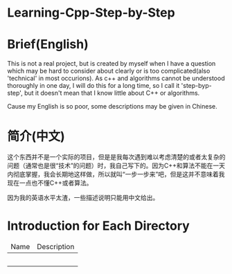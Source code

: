 # Learning-Cpp-Step-by-Step

# Brief(English)

This is not a real project, but is created by myself when I have a question which may be hard to consider about clearly or is too complicated(also 'technical' in most occurions). As c++ and algorithms cannot be understood thoroughly in one day, I will do this for a long time, so I call it 'step-byp-step', but it doesn't mean that I know little about C++ or algorithms. 

Cause my English is so poor, some descriptions may be given in Chinese. 

# 简介(中文)

这个东西并不是一个实际的项目，但是是我每次遇到难以考虑清楚的或者太复杂的问题（通常也是很“技术”的问题）时，我自己写下的。因为C++和算法不能在一天内彻底掌握，我会长期地这样做，所以就叫“一步一步来”吧，但是这并不意味着我现在一点也不懂C++或者算法。

因为我的英语水平太渣，一些描述说明只能用中文给出。

# Introduction for Each Directory

<table>
	<thead>
		<tr>
			<td>Name</td>
			<td>Description</td>
		</tr>
	</thead>
	<tbody>
		<tr>
			<td></td>
			<td></td>
		</tr>
		<tr>
			<td></td>
			<td></td>
		</tr>
		<tr>
			<td></td>
			<td></td>
		</tr>
		<tr>
			<td></td>
			<td></td>
		</tr>
		<tr>
			<td></td>
			<td></td>
		</tr>
	</tbody>
</table>